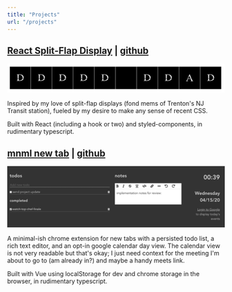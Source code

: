 ```yaml
---
title: "Projects"
url: "/projects"
---
```


## [React Split-Flap Display](//robonyong.com/react-split-flap-display) | [github](https://github.com/robonyong/react-split-flap-display)
![split-flap-display](/projects/split-flap.gif)

Inspired by my love of split-flap displays (fond mems of Trenton's NJ Transit station), fueled by my desire to make any sense of recent CSS.

Built with React (including a hook or two) and styled-components, in rudimentary typescript.

## [mnml new tab](//robonyong.com/mnml-new-tab) | [github](https://github.com/robonyong/mnml-new-tab)
![mnml-new-tab](/projects/mnml.png)

A minimal-ish chrome extension for new tabs with a persisted todo list, a rich text editor, and an opt-in google calendar day view. The calendar view is not very readable but that's okay; I just need context for the meeting I'm about to go to (am already in?) and maybe a handy meets link.

Built with Vue using localStorage for dev and chrome storage in the browser, in rudimentary typescript.